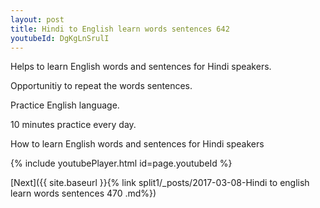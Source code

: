 ```yaml
---
layout: post
title: Hindi to English learn words sentences 642 
youtubeId: DgKgLnSrulI
---
```

 
 
Helps to learn English words and sentences for Hindi speakers.

Opportunitiy to repeat the words sentences. 

Practice English language. 
 
10 minutes practice every day. 
 
How to learn English words and sentences for Hindi speakers 
 
{% include youtubePlayer.html id=page.youtubeId %}
 
 
[Next]({{ site.baseurl }}{% link  split1/_posts/2017-03-08-Hindi to english learn words sentences 470 .md%})
 
